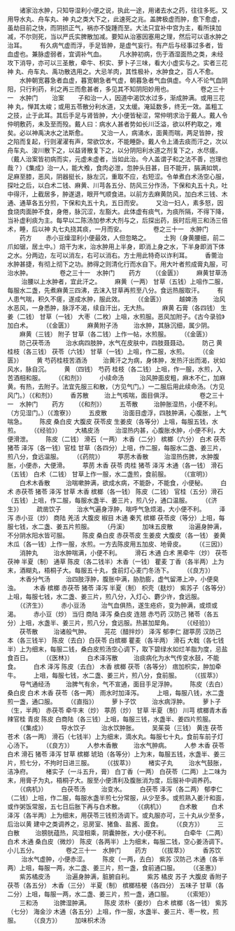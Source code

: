 <!-- { "loadSidebar": true } -->
　　诸家治水肿，只知导湿利小便之说，执此一途，用诸去水之药，往往多死。又用导水丸、舟车丸、神 丸之类大下之，此速死之兆。盖脾极虚而肿，愈下愈虚，虽劫目前之快，而阴损正气，祸亦不旋踵而至。大法只宜补中宫为主，看所挟加减，不尔则死，当以严氏实脾散加减。要知从治塞因塞用之理，然后可以语水肿之治耳。
　　有久病气虚而浮，手足皆肿，是虚气妄行。有产后与经事过多者，皆血虚也。兼脉虚弱者，宜调补气血。
　　凡水肿初病，伤于酒湿面热之类，未经攻下消导，亦可以三圣散，牵牛、枳实、萝卜子三味，看大小虚实与之。实者三花神 丸、舟车丸、禹功散选用之。大忌羊肉，其性极补，水肿食之，百人不愈。
　　水肿朝宽暮急者血虚，暮宽朝急者气虚，朝暮急者气血俱虚。今人不论气血阴阳，只行利药，利之再三而愈甚者，多见其不知阴阳妙用也。
　　
　　卷之三十一　水肿门
　　治案
　　子和治一人，因道中渴饮水过多，渐成肿满。或用三花神 丸，惮其太峻；或用五苓散分利水道，又太缓。淹延数多，终无一效。盖粗工之技，止于此耳。其后手足与肾皆肿，大小便皆秘涩，常仲明求治于戴人。戴人令仲明敷药，未及至而殁。戴人曰：病水人甚者势如长川泛溢，欲以杯杓取之，难矣。必以神禹决水之法斯愈。
　　又治一人，病涌水，面黄而喘，两足皆肿，按之陷而复起，行则濯濯有声，常欲饮水，不能睡卧。戴人令上涌去痰而汗之，次以舟车丸、浚川散下之，以益肾散复下之，以分阴阳利水道之剂复下之，水尽瘥。（戴人治案皆初病而实，元虚未虚者，当如此治。今人盖谓子和之法不善，岂理也哉？）《集成》治一人，能大飧，食肉必泄，忽肿头目甚，目不能开，膈满如筑，足麻至膝，恶风，阴器挺长，脉左沉，重取不应，右短涩。令单煮白术汤空心服，探吐之后，以白术二钱、麻黄、川芎各五分、防风三分作汤，下保和丸五十丸，吐中得汗，上截居多，肿遂退，眼开气顺食进。以前方去麻黄防风，加白术三钱、木通、通草各五分煎，下保和丸五十丸，五日而安。
　　又治一妇人，素多怒，因食烧肉面肿不食，身倦，脉沉涩，左豁大。此体虚有痰气，为痰所隔，不得下降，当补虚利痰为主。每早以二陈汤加参术大剂与之，后探出药，辰时后用三和汤三倍术，睡，后以神 丸七丸挠其痰，一月而安。
　　
　　卷之三十一　水肿门
　　药方
　　赤小豆燥湿利小便最效，人但忽略之。
　　土狗（身黄腰细，前二爪如锯，居土中。）焙干为末，治水肿用上半身，即消上身之水，下半身即消下体之水。分两边，左可以消左，右可以消右。方士用此特奇以诈利耳。
　　香薷治水肿甚捷，有彻上彻下之功。肺得之则清化行而水自下。用大叶者煎成膏丸服，可治水肿。
　　
　　卷之三十一　水肿门
　　药方
　　（《金匮》）
　　麻黄甘草汤
　　 治腰以上水肿者，宜此汗之。
　　麻黄（一两） 甘草（五钱）上咀作二服，每服水二盏，先煮麻黄三四沸，去沫入甘草再煎至八分。食远热服取汗。
　　有人患气喘，积久不瘥，遂成水肿，服此效。
　　（《金匮》）
　　越婢汤
　　 治风水恶风，一身悉肿，脉浮不渴，续自汗出，无大热。
　　麻黄 石膏（各四钱） 生姜（二钱） 甘草（一钱） 大枣（二枚）上咀，水煎服。恶风加附子。《古今录验》加白术。
　　（《金匮》）
　　麻黄附子汤
　　 治水肿，其脉沉细，属少阴。
　　麻黄（三钱） 附子 甘草（各二钱）上作一帖，水煎服。
　　（《金匮》）
　　防己茯苓汤
　　 治水病四肢肿，水气在皮肤中，四肢聂聂动。
　　防己 黄 桂枝（各三钱） 茯苓（六钱） 甘草（一钱）上咀，作二服，水煎。
　　（《金匮》）
　　黄 芍药桂枝苦酒汤
　　 治黄汗之为病，身体肿，发热汗出而渴，状如风水，脉自沉。
　　黄 （四钱） 芍药 桂枝（各二钱）上咀，作一服，水煎，入苦酒相和服。
　　（《和剂》）
　　小续命汤
　　 治风肿面皮粗，麻木不仁，加麻黄。有热，去附子。法宜先服三和散，（方见气门。）一二服后用此续命汤。（方见风门。）（《和剂》）
　　香苏散
　　 治上气咳喘，面目俱浮。
　　
　　卷之三十一　水肿门
　　药方
　　（《和剂》）
　　五苓散
　　 治肿胀湿热，小便不利。（方见湿门。）（《澹寮》）
　　五皮散
　　 治面目虚浮，四肢肿满，心腹胀，上气喘急。
　　陈皮 桑白皮 大腹皮 茯苓皮 生姜皮（各等分）上咀，每服五钱，水煎。
　　（《经验》）
　　大橘皮汤
　　 治湿热内甚，心腹胀水肿，小便不利，大便滑泄。
　　陈皮（二钱） 滑石（一两） 木香（二分） 槟榔（六分） 白术 茯苓 猪苓 泽泻（各一钱）官桂 甘草（各四分）上咀，作二服，每服水二盏、姜三片，煎八分，食远温服。
　　（《药院》）
　　葶苈木香散
　　 治湿热伤脾，水肿腹胀，小便赤，大便滑。
　　葶苈 木香 茯苓 肉桂 猪苓 泽泻 木通（各一钱） 滑石（五钱） 白术（二钱） 甘草上作一服，水二盏煎，食前服。
　　（《宣明》）
　　白术木香散
　　 治喘嗽肿满，欲成水病，不能卧，不能食，小便秘。
　　白术 赤茯苓 猪苓 泽泻 甘草 木香 槟榔（各一钱） 陈皮（二钱） 官桂（五分）滑石（五钱）上咀，作二服，每服水盏半、姜三片，煎八分，通口温服。
　　（《济生》）
　　疏凿饮子
　　 治水气遍身浮肿，喘呼气急烦渴，大小便不利。
　　泽泻 赤小豆（炒） 商陆 羌活 大腹皮 椒目 木通 秦艽 槟榔 茯苓皮（等分）上咀，每服七钱，水二盏、姜五片煎服。
　　（丹溪）
　　加味五皮散
　　 治遍身肿满，不分阴水阳水皆可服。
　　陈皮 桑白皮 赤茯苓皮 生姜皮 大腹皮（各一钱） 姜黄 木瓜（各一钱）上作一服，水煎。一方去陈皮用五加皮、地骨皮。
　　（《三因》）
　　消肿丸
　　 治水肿喘满，小便不利。
　　滑石 木通 白术 黑牵牛（炒） 茯苓 茯神 半夏（制） 通草 陈皮（各二钱半）木香（一钱） 瞿麦 丁香（各半两）上为末，酒糊丸，梧桐子大。每服五十丸，食前灯心麦门冬汤下。
　　（《良方》）
　　木香分气汤
　　 治四肢浮肿，腹胀中满，胁肋膨，虚气留滞上冲，小便臭浊。
　　木香 槟榔 赤茯苓 猪苓 泽泻 半夏（制） 枳壳（麸炒） 紫苏子（各等分）上咀，每服七钱，水二盏、姜三片，煎八分，入灯心、麝少许，食远服。
　　（《济生》）
　　赤小豆汤
　　 治气血俱热，遂生疮疥，变为肿满，或烦或渴。
　　赤小豆（炒） 当归 商陆 泽泻 桑白皮 连翘 赤芍药 汉防己 猪苓（各五分）上咀，水盏半、姜三片，煎八分，食远服。热甚加犀角。
　　（《经验》）
　　茯苓散
　　 治诸般气肿。
　　芫花（醋拌炒） 泽泻 郁李仁 甜葶苈 汉防己 本（各三钱半） 陈皮（去白）白茯苓 白槟榔 瞿麦（各半两） 滑石 大戟（各七钱半）上为细末，每服二钱，桑白皮煎汤空心调下，取下碧绿水如烂羊脂为度，忌盐食百日。
　　（《医林》）
　　白术泽泻散
　　 治痰病化为水气传变水鼓，不能食。
　　白术 泽泻 陈皮（去白） 木香 槟榔 茯苓（各等分） 痞加枳实，肿加牵牛。
　　上咀，每服七钱，水二盏、姜三片，煎八分，食前服。
　　（《拔萃》）
　　导气通经汤
　　 治脾气有余，气不宣通，面目手足浮肿。
　　陈皮（去白）桑白皮 白术 木香 茯苓（各一两） 雨水时加泽泻。
　　上咀，每服八钱，水二盏煎一盏，通口服。
　　（《直指》）
　　萝卜子饮
　　 治水病浮肿。
　　萝卜子（生，半两） 赤茯苓 牵牛末（炒） 葶苈（炒） 甘草 半夏（制） 川芎 槟榔青木香 辣官桂 青皮 陈皮 白商陆（各三钱）上咀，每服三钱，水盏半、姜四片煎服。
　　（《集成》）
　　导水饮子
　　 治水饮肿胀。
　　吴茱萸（三钱） 黄连 茯苓 苍术（各一两） 滑石（七钱半）上为细末，滴水丸。每服七十丸，食前车前子灯心汤下。
　　（《良方》）
　　人参木香散
　　 治水气肿病。
　　人参 木香 茯苓 白术 滑石 猪苓 泽泻 甘草 槟榔 琥珀（各等分）上为末，每服五钱，水盏半、姜三片，煎七分，不拘时日进三服。
　　（《拔萃》）
　　楮实子丸
　　 治水气鼓胀，洁净府。
　　楮实子（一斗五升，膏） 白丁香（一两） 白茯苓（二两）上二味为末，用膏子为丸，梧桐子大。服至小便清利及腹胀消为度，后服补中调养药。
　　（《病机》）
　　白茯苓汤
　　 治变水。
　　白茯苓 泽泻（各二两） 郁李仁（二钱）上咀，作二服，每服水盏半煎七分常服，从少至多。或煎熟入姜汁和面，或作粥饭常服，五七日后胀下再与白术散。
　　（《病机》）
　　白术散
　　白术 泽泻（各半两）上为细末，用茯苓三钱煎汤调下。或丸服亦可，三十丸从少至多，后治以黄 建中之类调养之，忌房室、猪鱼、盐酱、面食。
　　（《良方》）
　　三白散
　　 治膀胱蕴热，风湿相乘，阴囊肿胀，大小便不利。
　　白牵牛（二两） 白术 木通 桑白皮（微炒） 陈皮（各两半）上为细末，每服二钱，空心姜汤调下。小儿五分。
　　
　　卷之三十一　水肿门
　　药方
　　（《拔萃》）
　　香苏饮
　　 治水气虚肿，小便赤涩。
　　陈皮（一两，去白） 紫苏 汉防己 木通（各半两）上咀，每服一两，水二盏、姜三片，煎一盏，食前通口服。
　　（《圣惠》）
　　紫苏橘皮汤
　　 治遍身肿满，脏腑自利。
　　紫苏 橘皮 苏子 大腹皮 香附子 茯苓（各五分） 木香（三分） 半夏（制） 槟榔桔梗（各四分） 五味子 甘草（各二分）上咀，每服一两，水二盏、姜三片，煎一盏，通口服。
　　（《索矩》）
　　三和汤
　　 治脾湿肿满。
　　陈皮 浓朴（姜炒） 白术 槟榔（各一钱） 紫苏（七分） 海金沙 木通（各五分）上咀，作一服，水盏半、姜三片、枣一枚，煎服。
　　（《良方》）
　　加味枳术汤
